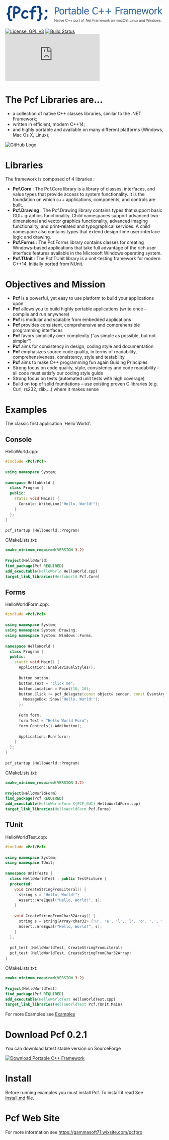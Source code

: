 ![GitHub Logo](Documentations/Images/Pcf-PortableCppFramework.png)

[![License: GPL v3](https://img.shields.io/badge/License-GPL%20v3-blue.svg)](https://www.gnu.org/licenses/gpl-3.0) 
[![Build Status](https://travis-ci.org/yfiumefreddo/Pcf.svg)](https://travis-ci.org/yfiumefreddo/Pcf) 
[![Download Portable C++ Framework](https://sourceforge.net/sflogo.php?type=8&group_id=2794431)](https://sourceforge.net/p/pcfpro/)

# The Pcf Libraries are...
- a collection of native C++ classes libraries, similar to the .NET Framework;
- written in efficient, modern C++14;
- and highly portable and available on many different platforms (Windows, Mac Os X, Linux);

![GitHub Logo](Documentations/Images/Pcf.png)

# Libraries
The framework is composed of 4 libraries :
- **Pcf.Core** : The Pcf.Core library is a library of classes, interfaces, and value types that provide access to system functionality. It is the foundation on which c++ applications, components, and controls are built.
- **Pcf.Drawing** : The Pcf.Drawing library contains types that support basic GDI+ graphics functionality. Child namespaces support advanced two-dimensional and vector graphics functionality, advanced imaging functionality, and print-related and typographical services. A child namespace also contains types that extend design-time user-interface logic and drawing.
- **Pcf.Forms** : The Pcf.Forms library contains classes for creating Windows-based applications that take full advantage of the rich user interface features available in the Microsoft Windows operating system.
- **Pcf.TUnit** : The Pcf.TUnit library is a unit-testing framework for modern C++14. Initially ported from NUnit.

# Objectives and Mission
- **Pcf** is a powerful, yet easy to use platform to build your applications upon
- **Pcf** allows you to build highly portable applications (write once – compile and run anywhere)
- **Pcf** is modular and scalable from embedded applications
- **Pcf** provides consistent, comprehensive and comprehensible programming interfaces
- **Pcf** favors simplicity over complexity ("as simple as possible, but not simpler")
- **Pcf** aims for consistency in design, coding style and documentation
- **Pcf** emphasizes source code quality, in terms of readability, comprehensiveness, consistency, style and testability
- **Pcf** aims to make C++ programming fun again Guiding Principles
- Strong focus on code quality, style, consistency and code readability –all code must satisfy our coding style guide
- Strong focus on tests (automated unit tests with high coverage)
- Build on top of solid foundations – use existing proven C libraries (e.g. Curl, rs232, zlib,...) where it makes sense

# Examples
The classic first application 'Hello World'.

## Console
HelloWorld.cpp:
```c++
#include <Pcf/Pcf>

using namespace System;

namespace HelloWorld {
  class Program {
  public:
    static void Main() {
      Console::WriteLine("Hello, World!");
    }
  };
}

pcf_startup (HelloWorld::Program)
```

CMakeLists.txt:
```cmake
cmake_minimum_required(VERSION 3.2)

Project(HelloWorld)
find_package(Pcf REQUIRED)
add_executable(HelloWorld HelloWorld.cpp)
target_link_libraries(HelloWorld Pcf.Core)
```

## Forms
HelloWorldForm.cpp:
```c++
#include <Pcf/Pcf>

using namespace System;
using namespace System::Drawing;
using namespace System::Windows::Forms;

namespace HelloWorld {
  class Program {
  public:
    static void Main() {
      Application::EnableVisualStyles();
      
      Button button;
      button.Text = "Click me";
      button.Location = Point(10, 10);
      button.Click += pcf_delegate(const object& sender, const EventArgs& e) {
        MessageBox::Show("Hello, World!");
      };
      
      Form form;
      form.Text = "Hello World Form";
      form.Controls().Add(button);
      
      Application::Run(form);
    }
  };
}

pcf_startup (HelloWorld::Program)
```

CMakeLists.txt:
```cmake
cmake_minimum_required(VERSION 3.2)

Project(HelloWorldForm)
find_package(Pcf REQUIRED)
add_executable(HelloWorldForm ${PCF_GUI} HelloWorldForm.cpp)
target_link_libraries(HelloWorldForm Pcf.Forms)
```

## TUnit
HelloWorldTest.cpp:
```c++
#include <Pcf/Pcf>

using namespace System;
using namespace TUnit;

namespace UnitTests {
  class HelloWorldTest : public TestFixture {
  protected:
    void CreateStringFromLiteral() {
      string s = "Hello, World!";
      Assert::AreEqual("Hello, World!", s);
    }

    void CreateStringFromChar32Array() {
      string s = string(Array<char32> {'H', 'e', 'l', 'l', 'o', ',', ' ', 'W', 'o', 'r', 'l', 'd', '!'});
      Assert::AreEqual("Hello, World!", s);
    }
  };

  pcf_test (HelloWorldTest, CreateStringFromLiteral)
  pcf_test (HelloWorldTest, CreateStringFromChar32Array)
}
```

CMakeLists.txt:
```cmake
cmake_minimum_required(VERSION 3.2)

Project(HelloWorldTest)
find_package(Pcf REQUIRED)
add_executable(HelloWorldTest HelloWorldTest.cpp)
target_link_libraries(HelloWorldTest Pcf.TUnit.Main)
```

For more Examples see [Examples](Examples)

# Download Pcf 0.2.1
You can download latest stable version on SourceForge

[![Download Portable C++ Framework](https://a.fsdn.com/con/app/sf-download-button)](https://sourceforge.net/projects/pcfpro/files/latest/download)

# Install
Before running examples you must install Pcf. To install it read See [Install.md](Install.md) file.

# Pcf Web Site
For more information see https://gammasoft71.wixsite.com/pcfpro
